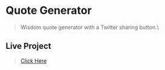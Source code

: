 # Quote Generator

>Wisdom quote generator with a Twitter sharing button.\

## Live Project
>[Click Here](https://mics13.github.io/quote-generator/)
